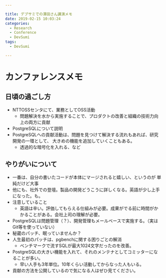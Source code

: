 ```yaml
---

title: デブサミでの澤田さん講演メモ
date: 2019-02-15 10:03:24
categories:
  - Research
  - Conference
  - DevSumi
tags:
  - DevSumi

---
```


# カンファレンスメモ

## 日頃の過ごし方

* NTTOSSセンタにて、業務としてOSS活動
  * 問題解決を水から実施することで、プロダクトの改善と組織の技術力向上の両方に貢献
* PostgreSQLについて説明
* PostgreSQLへの貢献活動は、問題を見つけて解決する流れもあれば、研究開発の一環として、
  大きめの機能を追加していくこともある。
  * 透過的な暗号化を入れる、など

## やりがいについて

* 一番は、自分の書いたコードが本体にマージされると嬉しい、というのが
  単純だけど大事
* 他にも、社外での登壇。製品の開発どうこうに詳しくなる。英語が少し上手になった。も。
* 注意していること
  * 英語は辛い。評価してもらえる仕組みが必要。成果がでる前に時間がかかることがある。会社上司の理解が必要。
* PostgreSQLは問題管理（？）、開発管理もメールベースで実施する。（実はGit等を使っていない）
* 秘蔵のパッチ、眠っていませんか？
* 人生最初のパッチは、pgbenchに関する困りごとの解消
  * ベンチマークで流すSQLが最大1024文字だったのを改善。
* PostgreSQLの大きい機能を入れて、それのメンテナとしてコミッターになることが多い。
  * 早い人手も3年単位。10年くらい活動してからなった人もいる。
* 貢献の方法を公開しているので気になる人はぜひ見てください。
